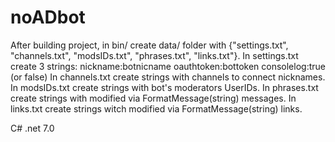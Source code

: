 # noADbot
After building project, in bin/ create data/ folder with {"settings.txt", "channels.txt", "modsIDs.txt", "phrases.txt", "links.txt"}.
In settings.txt create 3 strings:
nickname:botnicname
oauthtoken:bottoken
consolelog:true (or false)
In channels.txt create strings with channels to connect nicknames.
In modsIDs.txt create strings with bot's moderators UserIDs.
In phrases.txt create strings with modified via FormatMessage(string) messages.
In links.txt create strings witch modified via FormatMessage(string) links.

C# .net 7.0
